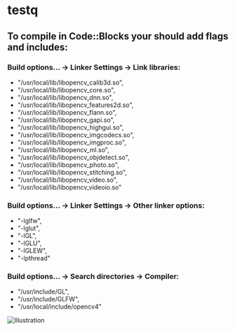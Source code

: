# testq

## To compile in Code::Blocks your should add flags and includes:

### Build options... -> Linker Settings -> Link libraries:

* "/usr/local/lib/libopencv_calib3d.so",
* "/usr/local/lib/libopencv_core.so",
* "/usr/local/lib/libopencv_dnn.so",
* "/usr/local/lib/libopencv_features2d.so",
* "/usr/local/lib/libopencv_flann.so",
* "/usr/local/lib/libopencv_gapi.so",
* "/usr/local/lib/libopencv_highgui.so",
* "/usr/local/lib/libopencv_imgcodecs.so",
* "/usr/local/lib/libopencv_imgproc.so",
* "/usr/local/lib/libopencv_ml.so",
* "/usr/local/lib/libopencv_objdetect.so",
* "/usr/local/lib/libopencv_photo.so",
* "/usr/local/lib/libopencv_stitching.so",
* "/usr/local/lib/libopencv_video.so",
* "/usr/local/lib/libopencv_videoio.so"

### Build options... -> Linker Settings -> Other linker options:

* "-lglfw",
* "-lglut",
* "-lGL",
* "-lGLU",
* "-lGLEW",
* "-lpthread"

### Build options... -> Search directories -> Compiler:

* "/usr/include/GL",
* "/usr/include/GLFW",
* "/usr/local/include/opencv4"

![Illustration](https://github.com/yorrdt/opengl-cube-and-controller/blob/master/scr.jpg)


